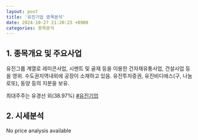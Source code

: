 ```yaml
---
layout: post
title: '유진기업 종목분석'
date: 2024-10-27 21:20:23 +0900
categories: 종목분석
---
```


## 1. 종목개요 및 주요사업

유진그룹 계열로 레미콘사업, 시멘트 및 골재 등을 이용한 건자재유통사업, 건설사업 등을 영위. 수도권지역내외에 공장이 소재하고 있음. 유진투자증권, 유진비디에스(구, 나눔로또), 동양 등의 지분을 보유. 

최대주주는 유경선 외(38.97%)
[#유진기업](#)

## 2. 시세분석

No price analysis available

